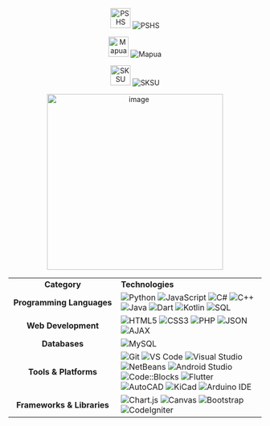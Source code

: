 <div align="center">

<img src="https://github.com/user-attachments/assets/9f867a46-3dba-42aa-9984-86e596b20a1f" width="40" alt="PSHS"/> <img src="https://img.shields.io/badge/Philippine_Science_High_School-0066CC?style=for-the-badge&labelColor=0066CC" alt="PSHS"/>
  
<img src="https://github.com/user-attachments/assets/7f703eaa-a832-4c62-b823-895296ce911b" width="40" alt="Mapua"/> <img src="https://img.shields.io/badge/Mapúa_University-DC143C?style=for-the-badge&labelColor=DC143C" alt="Mapua"/>

<img src="https://github.com/user-attachments/assets/7ab04c41-3e3a-4714-b6b4-b48e965ffbda" width="40" alt="SKSU"/> <img src="https://img.shields.io/badge/Sultan_Kudarat_State_University-FFD700?style=for-the-badge&labelColor=FFD700&logoColor=000000" alt="SKSU"/>


<img width="350" height="350" alt="image" src="https://github.com/user-attachments/assets/cb3918cd-d691-47f3-a81c-87ed875d80ed" />

</div>

<table>
  <tr>
    <td align="center" width="200"><strong>Category</strong></td>
    <td><strong>Technologies</strong></td>
  </tr>
  <tr>
    <td align="center"><strong>Programming Languages</strong></td>
    <td>
      <img src="https://img.shields.io/badge/Python-3776AB?style=for-the-badge&logo=python&logoColor=white" alt="Python"/>
      <img src="https://img.shields.io/badge/JavaScript-F7DF1E?style=for-the-badge&logo=javascript&logoColor=black" alt="JavaScript"/>
      <img src="https://img.shields.io/badge/C%23-239120?style=for-the-badge&logo=c-sharp&logoColor=white" alt="C#"/>
      <img src="https://img.shields.io/badge/C++-00599C?style=for-the-badge&logo=cplusplus&logoColor=white" alt="C++"/>
      <img src="https://img.shields.io/badge/Java-ED8B00?style=for-the-badge&logo=openjdk&logoColor=white" alt="Java"/>
      <img src="https://img.shields.io/badge/Dart-0175C2?style=for-the-badge&logo=dart&logoColor=white" alt="Dart"/>
      <img src="https://img.shields.io/badge/Kotlin-7F52FF?style=for-the-badge&logo=kotlin&logoColor=white" alt="Kotlin"/>
      <img src="https://img.shields.io/badge/SQL-4479A1?style=for-the-badge&logo=mysql&logoColor=white" alt="SQL"/>
    </td>
  </tr>
  <tr>
    <td align="center"><strong>Web Development</strong></td>
    <td>
      <img src="https://img.shields.io/badge/HTML5-E34F26?style=for-the-badge&logo=html5&logoColor=white" alt="HTML5"/>
      <img src="https://img.shields.io/badge/CSS3-1572B6?style=for-the-badge&logo=css3&logoColor=white" alt="CSS3"/>
      <img src="https://img.shields.io/badge/PHP-777BB4?style=for-the-badge&logo=php&logoColor=white" alt="PHP"/>
      <img src="https://img.shields.io/badge/JSON-000000?style=for-the-badge&logo=json&logoColor=white" alt="JSON"/>
      <img src="https://img.shields.io/badge/AJAX-0088CC?style=for-the-badge" alt="AJAX"/>
    </td>
  </tr>
  <tr>
    <td align="center"><strong>Databases</strong></td>
    <td>
      <img src="https://img.shields.io/badge/MySQL-4479A1?style=for-the-badge&logo=mysql&logoColor=white" alt="MySQL"/>
    </td>
  </tr>
  <tr>
    <td align="center"><strong>Tools & Platforms</strong></td>
    <td>
      <img src="https://img.shields.io/badge/Git-F05032?style=for-the-badge&logo=git&logoColor=white" alt="Git"/>
      <img src="https://img.shields.io/badge/VS_Code-007ACC?style=for-the-badge&logo=visual-studio-code&logoColor=white" alt="VS Code"/>
      <img src="https://img.shields.io/badge/Visual_Studio-5C2D91?style=for-the-badge&logo=visual-studio&logoColor=white" alt="Visual Studio"/>
      <img src="https://img.shields.io/badge/NetBeans-1B6AC6?style=for-the-badge&logo=apache-netbeans-ide&logoColor=white" alt="NetBeans"/>
      <img src="https://img.shields.io/badge/Android_Studio-3DDC84?style=for-the-badge&logo=android-studio&logoColor=white" alt="Android Studio"/>
      <img src="https://img.shields.io/badge/Code::Blocks-41AD48?style=for-the-badge&logo=codeblocks&logoColor=white" alt="Code::Blocks"/>
      <img src="https://img.shields.io/badge/Flutter-02569B?style=for-the-badge&logo=flutter&logoColor=white" alt="Flutter"/>
      <img src="https://img.shields.io/badge/AutoCAD-E51050?style=for-the-badge&logo=autodesk&logoColor=white" alt="AutoCAD"/>
      <img src="https://img.shields.io/badge/KiCad-314CB0?style=for-the-badge&logo=kicad&logoColor=white" alt="KiCad"/>
      <img src="https://img.shields.io/badge/Arduino_IDE-00979D?style=for-the-badge&logo=arduino&logoColor=white" alt="Arduino IDE"/>
    </td>
  </tr>
  <tr>
    <td align="center"><strong>Frameworks & Libraries</strong></td>
    <td>
      <img src="https://img.shields.io/badge/Chart.js-FF6384?style=for-the-badge&logo=chart.js&logoColor=white" alt="Chart.js"/>
      <img src="https://img.shields.io/badge/Canvas-E34F26?style=for-the-badge&logo=html5&logoColor=white" alt="Canvas"/>
      <img src="https://img.shields.io/badge/Bootstrap-7952B3?style=for-the-badge&logo=bootstrap&logoColor=white" alt="Bootstrap"/>
      <img src="https://img.shields.io/badge/CodeIgniter-EF4223?style=for-the-badge&logo=codeigniter&logoColor=white" alt="CodeIgniter"/>
    </td>
  </tr>
</table>
